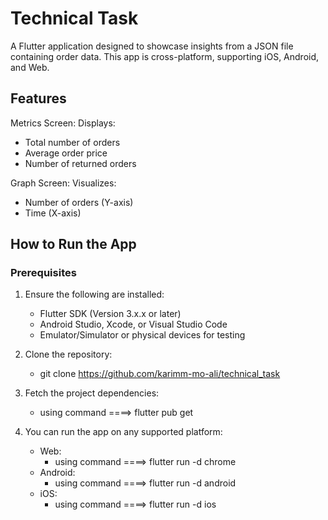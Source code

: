 # Technical Task

A Flutter application designed to showcase insights from a JSON file containing order data. This app is cross-platform, supporting iOS, Android, and Web.




## Features

Metrics Screen: Displays:
 - Total number of orders
 - Average order price
 - Number of returned orders


Graph Screen: Visualizes:
 - Number of orders (Y-axis)
 - Time (X-axis)




## How to Run the App

### Prerequisites
1. Ensure the following are installed:
    - Flutter SDK (Version 3.x.x or later)
    - Android Studio, Xcode, or Visual Studio Code
    - Emulator/Simulator or physical devices for testing

2. Clone the repository:
    - git clone https://github.com/karimm-mo-ali/technical_task

3. Fetch the project dependencies:
    - using command ====> flutter pub get

4. You can run the app on any supported platform:
    - Web: 
       - using command ====> flutter run -d chrome
    - Android:
       - using command ====> flutter run -d android
    - iOS: 
       - using command ====> flutter run -d ios





